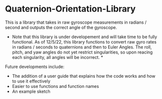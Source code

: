 # Quaternion-Orientation-Library
This is a library that takes in raw gyroscope measurements in radians / second and outputs the correct angle of the gyroscope.

* Note that this library is under developement and will take time to be fully functional. As of 12/5/22, 
this library functions to convert raw gyro rates in radians / seconds to quaternions and then to Euler Angles.
The roll, pitch, and yaw angles do not yet restrict singularities, so upon reacing each singularity, all angles will be incorrect. *

Future developments include:
- The addition of a user guide that explains how the code works and how to use it effectively
- Easier to use functions and function names
- An example sketch

